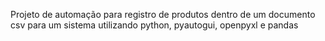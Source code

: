 Projeto de automação para registro de produtos dentro de um documento csv para um sistema utilizando python, pyautogui, openpyxl e pandas
